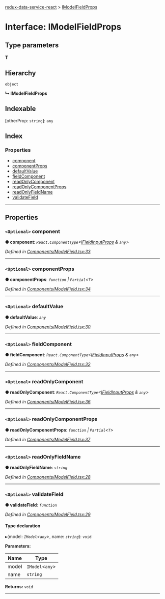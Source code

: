 [redux-data-service-react](../README.md) > [IModelFieldProps](../interfaces/imodelfieldprops.md)

# Interface: IModelFieldProps

## Type parameters
#### T 
## Hierarchy

 `object`

**↳ IModelFieldProps**

## Indexable

\[otherProp: `string`\]:&nbsp;`any`
## Index

### Properties

* [component](imodelfieldprops.md#component)
* [componentProps](imodelfieldprops.md#componentprops)
* [defaultValue](imodelfieldprops.md#defaultvalue)
* [fieldComponent](imodelfieldprops.md#fieldcomponent)
* [readOnlyComponent](imodelfieldprops.md#readonlycomponent)
* [readOnlyComponentProps](imodelfieldprops.md#readonlycomponentprops)
* [readOnlyFieldName](imodelfieldprops.md#readonlyfieldname)
* [validateField](imodelfieldprops.md#validatefield)

---

## Properties

<a id="component"></a>

### `<Optional>` component

**● component**: *`React.ComponentType`<[IFieldInputProps](ifieldinputprops.md) & `any`>*

*Defined in [Components/ModelField.tsx:33](https://github.com/Rediker-Software/redux-data-service-react/blob/771395e/src/Components/ModelField.tsx#L33)*

___
<a id="componentprops"></a>

### `<Optional>` componentProps

**● componentProps**: *`function` \| `Partial`<`T`>*

*Defined in [Components/ModelField.tsx:34](https://github.com/Rediker-Software/redux-data-service-react/blob/771395e/src/Components/ModelField.tsx#L34)*

___
<a id="defaultvalue"></a>

### `<Optional>` defaultValue

**● defaultValue**: *`any`*

*Defined in [Components/ModelField.tsx:30](https://github.com/Rediker-Software/redux-data-service-react/blob/771395e/src/Components/ModelField.tsx#L30)*

___
<a id="fieldcomponent"></a>

### `<Optional>` fieldComponent

**● fieldComponent**: *`React.ComponentType`<[IFieldInputProps](ifieldinputprops.md) & `any`>*

*Defined in [Components/ModelField.tsx:32](https://github.com/Rediker-Software/redux-data-service-react/blob/771395e/src/Components/ModelField.tsx#L32)*

___
<a id="readonlycomponent"></a>

### `<Optional>` readOnlyComponent

**● readOnlyComponent**: *`React.ComponentType`<[IFieldInputProps](ifieldinputprops.md) & `any`>*

*Defined in [Components/ModelField.tsx:36](https://github.com/Rediker-Software/redux-data-service-react/blob/771395e/src/Components/ModelField.tsx#L36)*

___
<a id="readonlycomponentprops"></a>

### `<Optional>` readOnlyComponentProps

**● readOnlyComponentProps**: *`function` \| `Partial`<`T`>*

*Defined in [Components/ModelField.tsx:37](https://github.com/Rediker-Software/redux-data-service-react/blob/771395e/src/Components/ModelField.tsx#L37)*

___
<a id="readonlyfieldname"></a>

### `<Optional>` readOnlyFieldName

**● readOnlyFieldName**: *`string`*

*Defined in [Components/ModelField.tsx:28](https://github.com/Rediker-Software/redux-data-service-react/blob/771395e/src/Components/ModelField.tsx#L28)*

___
<a id="validatefield"></a>

### `<Optional>` validateField

**● validateField**: *`function`*

*Defined in [Components/ModelField.tsx:29](https://github.com/Rediker-Software/redux-data-service-react/blob/771395e/src/Components/ModelField.tsx#L29)*

#### Type declaration
▸(model: *`IModel`<`any`>*, name: *`string`*): `void`

**Parameters:**

| Name | Type |
| ------ | ------ |
| model | `IModel`<`any`> |
| name | `string` |

**Returns:** `void`

___

